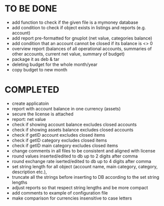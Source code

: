 # TO BE DONE
- add function to check if the given file is a mymoney database
- add condition to check if object exists in listings and reports (e.g. account)
- add report pre-formatted for gnuplot (net value, categories balance)
- add condition that an account cannot be closed if its balance is <> 0
- overview report (balances of all operational accounts, summaries of other accounts, current net value, summary of budget)
- package it as deb & tar
- deleting budget for the whole month/year
- copy budget to new month


# COMPLETED
- create applicatoin
- report with account balance in one currency (assets)
- secure the license is attached
- report: net value
- check if showing account balance excludes closed accounts
- check if showing assets balance excludes closed accounts
- check if getID account excludes closed items
- check if getID category excludes closed items
- check if getID main category excludes closed items
- change comments in all files to be consistent and aligned with license
- round values inserted/edited to db up to 2 digits after comma
- round exchange rate iserted/edited to db up to 4 digits after comma
- set string length for all object (account name, main category, category, description etc.),
- truncate all the strings before inserting to DB according to the set string lengths
- adjust reports so that respect string lengths and be more compact
- add comments to example of configuration file
- make comparison for currencies insensitive to case letters
